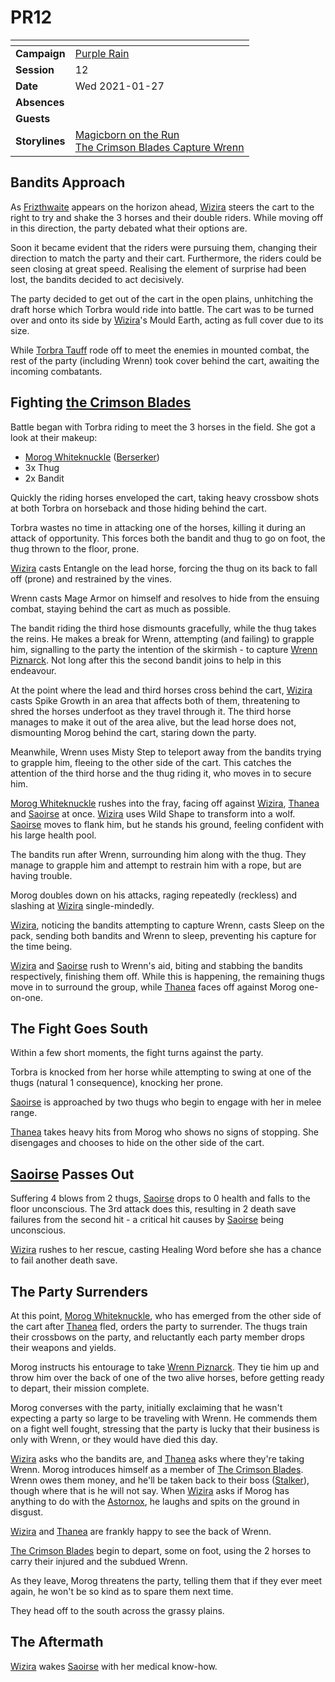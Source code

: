 # PR12

| []() | |
| --- | --- |
| **Campaign** | [Purple Rain](../purple-rain.md) |
| **Session** | 12 |
| **Date** | Wed 2021-01-27 |
| **Absences** | |
| **Guests** | |
| **Storylines** | [Magicborn on the Run](../storylines.md/magicborn-on-the-run.md)<br />[The Crimson Blades Capture Wrenn](../storylines.md/the-crimson-blades-capture-wrenn.md) |

## Bandits Approach

As [Frizthwaite](../../../astarus/places/villages/frizthwaite.md) appears on the horizon ahead, [Wizira](../../../astarus/people/wizira.md) steers the cart to the right to try and shake the 3 horses and their double riders. While moving off in this direction, the party debated what their options are.

Soon it became evident that the riders were pursuing them, changing their direction to match the party and their cart. Furthermore, the riders could be seen closing at great speed. Realising the element of surprise had been lost, the bandits decided to act decisively.

The party decided to get out of the cart in the open plains, unhitching the draft horse which Torbra would ride into battle. The cart was to be turned over and onto its side by [Wizira](../../../astarus/people/wizira.md)'s Mould Earth, acting as full cover due to its size.

While [Torbra Tauff](../../../astarus/people/torbra-tauff.md) rode off to meet the enemies in mounted combat, the rest of the party (including Wrenn) took cover behind the cart, awaiting the incoming combatants.

## Fighting [the Crimson Blades](../../../astarus/civilisations/kingdom-of-astor/organisations/the-crimson-blades.md)

Battle began with Torbra riding to meet the 3 horses in the field. She got a look at their makeup:

- [Morog Whiteknuckle](../../../astarus/people/morog-whiteknuckle.md) ([Berserker]())
- 3x Thug
- 2x Bandit

Quickly the riding horses enveloped the cart, taking heavy crossbow shots at both Torbra on horseback and those hiding behind the cart.

Torbra wastes no time in attacking one of the horses, killing it during an attack of opportunity. This forces both the bandit and thug to go on foot, the thug thrown to the floor, prone.

[Wizira](../../../astarus/people/wizira.md) casts Entangle on the lead horse, forcing the thug on its back to fall off (prone) and restrained by the vines.

Wrenn casts Mage Armor on himself and resolves to hide from the ensuing combat, staying behind the cart as much as possible.

The bandit riding the third hose dismounts gracefully, while the thug takes the reins. He makes a break for Wrenn, attempting (and failing) to grapple him, signalling to the party the intention of the skirmish - to capture [Wrenn Piznarck](../../../astarus/people/wrenn-piznarck.md). Not long after this the second bandit joins to help in this endeavour.

At the point where the lead and third horses cross behind the cart, [Wizira](../../../astarus/people/wizira.md) casts Spike Growth in an area that affects both of them, threatening to shred the horses underfoot as they travel through it. The third horse manages to make it out of the area alive, but the lead horse does not, dismounting Morog behind the cart, staring down the party.

Meanwhile, Wrenn uses Misty Step to teleport away from the bandits trying to grapple him, fleeing to the other side of the cart. This catches the attention of the third horse and the thug riding it, who moves in to secure him.

[Morog Whiteknuckle](../../../astarus/people/morog-whiteknuckle.md) rushes into the fray, facing off against [Wizira](../../../astarus/people/wizira.md), [Thanea](../../../astarus/people/thanea.md) and [Saoirse](../../../astarus/people/saoirse.md) at once. [Wizira](../../../astarus/people/wizira.md) uses Wild Shape to transform into a wolf. [Saoirse](../../../astarus/people/saoirse.md) moves to flank him, but he stands his ground, feeling confident with his large health pool.

The bandits run after Wrenn, surrounding him along with the thug. They manage to grapple him and attempt to restrain him with a rope, but are having trouble.

Morog doubles down on his attacks, raging repeatedly (reckless) and slashing at [Wizira](../../../astarus/people/wizira.md) single-mindedly.

[Wizira](../../../astarus/people/wizira.md), noticing the bandits attempting to capture Wrenn, casts Sleep on the pack, sending both bandits and Wrenn to sleep, preventing his capture for the time being.

[Wizira](../../../astarus/people/wizira.md) and [Saoirse](../../../astarus/people/saoirse.md) rush to Wrenn's aid, biting and stabbing the bandits respectively, finishing them off. While this is happening, the remaining thugs move in to surround the group, while [Thanea](../../../astarus/people/thanea.md) faces off against Morog one-on-one.

## The Fight Goes South

Within a few short moments, the fight turns against the party.

Torbra is knocked from her horse while attempting to swing at one of the thugs (natural 1 consequence), knocking her prone.

[Saoirse](../../../astarus/people/saoirse.md) is approached by two thugs who begin to engage with her in melee range.

[Thanea](../../../astarus/people/thanea.md) takes heavy hits from Morog who shows no signs of stopping. She disengages and chooses to hide on the other side of the cart.

## [Saoirse](../../../astarus/people/saoirse.md) Passes Out

Suffering 4 blows from 2 thugs, [Saoirse](../../../astarus/people/saoirse.md) drops to 0 health and falls to the floor unconscious. The 3rd attack does this, resulting in 2 death save failures from the second hit - a critical hit causes by [Saoirse](../../../astarus/people/saoirse.md) being unconscious.

[Wizira](../../../astarus/people/wizira.md) rushes to her rescue, casting Healing Word before she has a chance to fail another death save.

## The Party Surrenders

At this point, [Morog Whiteknuckle](../../../astarus/people/morog-whiteknuckle.md), who has emerged from the other side of the cart after [Thanea](../../../astarus/people/thanea.md) fled, orders the party to surrender. The thugs train their crossbows on the party, and reluctantly each party member drops their weapons and yields.

Morog instructs his entourage to take [Wrenn Piznarck](../../../astarus/people/wrenn-piznarck.md). They tie him up and throw him over the back of one of the two alive horses, before getting ready to depart, their mission complete.

Morog converses with the party, initially exclaiming that he wasn't expecting a party so large to be traveling with Wrenn. He commends them on a fight well fought, stressing that the party is lucky that their business is only with Wrenn, or they would have died this day.

[Wizira](../../../astarus/people/wizira.md) asks who the bandits are, and [Thanea](../../../astarus/people/thanea.md) asks where they're taking Wrenn. Morog introduces himself as a member of [The Crimson Blades](../../../astarus/civilisations/kingdom-of-astor/organisations/the-crimson-blades.md). Wrenn owes them money, and he'll be taken back to their boss ([Stalker](../../../astarus/people/stalker.md)), though where that is he will not say. When [Wizira](../../../astarus/people/wizira.md) asks if Morog has anything to do with the [Astornox](../../../astarus/civilisations/kingdom-of-astor/organisations/astornox.md), he laughs and spits on the ground in disgust.

[Wizira](../../../astarus/people/wizira.md) and [Thanea](../../../astarus/people/thanea.md) are frankly happy to see the back of Wrenn.

[The Crimson Blades](../../../astarus/civilisations/kingdom-of-astor/organisations/the-crimson-blades.md) begin to depart, some on foot, using the 2 horses to carry their injured and the subdued Wrenn.

As they leave, Morog threatens the party, telling them that if they ever meet again, he won't be so kind as to spare them next time.

They head off to the south across the grassy plains.

## The Aftermath

[Wizira](../../../astarus/people/wizira.md) wakes [Saoirse](../../../astarus/people/saoirse.md) with her medical know-how.
